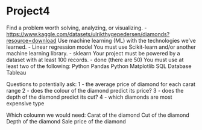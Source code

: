 # Project4


Find a problem worth solving, analyzing, or visualizing. - https://www.kaggle.com/datasets/ulrikthygepedersen/diamonds?resource=download
Use machine learning (ML) with the technologies we’ve learned. - Linear regression model 
You must use Scikit-learn and/or another machine learning library. - sklearn 
Your project must be powered by a dataset with at least 100 records. - done (there are 50)
You must use at least two of the following:
Python Pandas
Python Matplotlib
SQL Database
Tableau


Questions to potentially ask:
1 - the average price of diamond for each carat range
2 - does the colour of the diamond predict its price?
3 - does the depth of the diamond predict its cut?
4 - which diamonds are most expensive type


Which coloumn we would need:
Carat of the diamond
Cut of the diamond
Depth of the diamond
Sale price of the diamond
